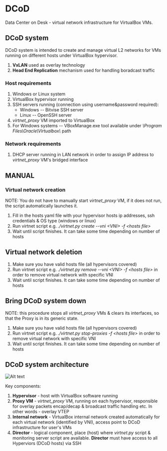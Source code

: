 # DCoD
Data Center on Desk - virtual network infrastructure for VirtualBox VMs.

## DCoD system

DCoD system is intended to create and manage virtual L2 networks for VMs running on different hosts under VirtualBox hypervisor.

1. **VxLAN** used as overlay technology
2. **Head End Replication** mechanism used for handling boradcast traffic

### Host requirements

1. Windows or Linux system
3. VirtualBox hypervisor running
2. SSH servers running (connection using username&password required): 
   - Windows -- Bitvise SSH server
   - Linux -- OpenSSH server
4. *virtnet_proxy* VM imported to VirtualBox
5. For Windows systems -- VBoxManage.exe tool available under *\Program Files\Oracle\Virtualbox\\* path

### Network requirements

1. DHCP server running in LAN network in order to assign IP address to *virtnet_proxy* VM's bridged interface

## MANUAL

### Virtual network creation

NOTE: You do not have to manually start *virtnet_proxy* VM, if it does not run, the script automatically launches it.

1. Fill in the hosts yaml file with your hypervisor hosts ip addresses, ssh credentials & OS type (windows or linux)
2. Run virtnet script e.g. *./virtnet.py create --vni \<VNI\> -f \<hosts file\>*
3. Wait until script finishes. It can take some time depending on number of hosts

## Virtual network deletion

1. Make sure you have valid hosts file (all hypervisors covered)
2. Run virtnet script e.g. *./virtnet.py remove --vni \<VNI\> -f \<hosts file\>* in order to remove virtual network with specific VNI
3. Wait until script finishes. It can take some time depending on number of hosts

## Bring DCoD system down

NOTE: this procedure stops all *virtnet_proxy* VMs & clears its interfaces, so that the Proxy is in its generic state.

1. Make sure you have valid hosts file (all hypervisors covered)
2. Run virtnet script e.g. *./virtnet.py stop-proxies -f \<hosts file\>* in order to remove virtual network with specific VNI
3. Wait until script finishes. It can take some time depending on number of hosts

## DCoD system architecture

![Alt text](https://github.com/wojtaszevsky/DCoD/blob/main/dcod-architecutre.png?raw=true)


Key components:

1. **Hypervisor** - host with VirtualBox software running
2. **Proxy VM** - *virtnet_proxy* VM, running on each hypervisor, responsible for overlay packets encap/decap & broadcast traffic handling etc. In other words - overlay VTEP
3. **Internal network** - VirtualBox internal network created automatically for each virtual network (identified by VNI), access point to DCoD infrastructure for user's VMs
4. **Director** - logical component, place (host) where *virtnet.py* script & monitoring server script are available. **Director** must have access to all Hyperviors (DCoD hosts) via SSH



